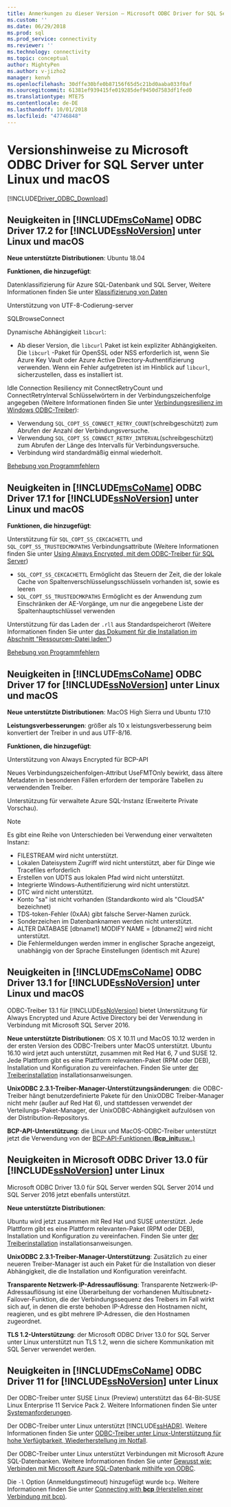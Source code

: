 ```yaml
---
title: Anmerkungen zu dieser Version – Microsoft ODBC Driver for SQL Server unter Linux und macOS | Microsoft-Dokumentation
ms.custom: ''
ms.date: 06/29/2018
ms.prod: sql
ms.prod_service: connectivity
ms.reviewer: ''
ms.technology: connectivity
ms.topic: conceptual
author: MightyPen
ms.author: v-jizho2
manager: kenvh
ms.openlocfilehash: 30dffe30bfe0b87156f65d5c21bd0aaba033f0af
ms.sourcegitcommit: 61381ef939415fe019285def9450d7583df1fed0
ms.translationtype: MTE75
ms.contentlocale: de-DE
ms.lasthandoff: 10/01/2018
ms.locfileid: "47746848"
---
```

# <a name="release-notes-for-the-microsoft-odbc-driver-for-sql-server-on-linux-and-macos"></a>Versionshinweise zu Microsoft ODBC Driver for SQL Server unter Linux und macOS
[!INCLUDE[Driver_ODBC_Download](../../../includes/driver_odbc_download.md)]

## <a name="whats-new-in-the-includemsconameincludesmsconamemdmd-odbc-driver-172-for-includessnoversionincludesssnoversion-mdmd-on-linux-and-macos"></a>Neuigkeiten in [!INCLUDE[msCoName](../../../includes/msconame_md.md)] ODBC Driver 17.2 for [!INCLUDE[ssNoVersion](../../../includes/ssnoversion-md.md)] unter Linux und macOS

**Neue unterstützte Distributionen**: Ubuntu 18.04

**Funktionen, die hinzugefügt**:

Datenklassifizierung für Azure SQL-Datenbank und SQL Server, Weitere Informationen finden Sie unter [Klassifizierung von Daten](../data-classification.md)

Unterstützung von UTF-8-Codierung-server

SQLBrowseConnect

Dynamische Abhängigkeit `libcurl`:
- Ab dieser Version, die `libcurl` Paket ist kein expliziter Abhängigkeiten. Die `libcurl` -Paket für OpenSSL oder NSS erforderlich ist, wenn Sie Azure Key Vault oder Azure Active Directory-Authentifizierung verwenden. Wenn ein Fehler aufgetreten ist im Hinblick auf `libcurl`, sicherzustellen, dass es installiert ist.

Idle Connection Resiliency mit ConnectRetryCount und ConnectRetryInterval Schlüsselwörtern in der Verbindungszeichenfolge angegeben (Weitere Informationen finden Sie unter [Verbindungsresilienz im Windows ODBC-Treiber](../windows/connection-resiliency-in-the-windows-odbc-driver.md)):
- Verwendung `SQL_COPT_SS_CONNECT_RETRY_COUNT`(schreibgeschützt) zum Abrufen der Anzahl der Verbindungsversuche.
- Verwendung `SQL_COPT_SS_CONNECT_RETRY_INTERVAL`(schreibgeschützt) zum Abrufen der Länge des Intervalls für Verbindungsversuche.
- Verbindung wird standardmäßig einmal wiederholt.


[Behebung von Programmfehlern](../bug-fixes.md)



## <a name="whats-new-in-the-includemsconameincludesmsconamemdmd-odbc-driver-171-for-includessnoversionincludesssnoversion-mdmd-on-linux-and-macos"></a>Neuigkeiten in [!INCLUDE[msCoName](../../../includes/msconame_md.md)] ODBC Driver 17.1 for [!INCLUDE[ssNoVersion](../../../includes/ssnoversion-md.md)] unter Linux und macOS

**Funktionen, die hinzugefügt**:

Unterstützung für `SQL_COPT_SS_CEKCACHETTL` und `SQL_COPT_SS_TRUSTEDCMKPATHS` Verbindungsattribute (Weitere Informationen finden Sie unter [Using Always Encrypted, mit dem ODBC-Treiber für SQL Server](../using-always-encrypted-with-the-odbc-driver.md))
- `SQL_COPT_SS_CEKCACHETTL` Ermöglicht das Steuern der Zeit, die der lokale Cache von Spaltenverschlüsselungsschlüsseln vorhanden ist, sowie es leeren
- `SQL_COPT_SS_TRUSTEDCMKPATHS` Ermöglicht es der Anwendung zum Einschränken der AE-Vorgänge, um nur die angegebene Liste der Spaltenhauptschlüssel verwenden



Unterstützung für das Laden der `.rll` aus Standardspeicherort (Weitere Informationen finden Sie unter [das Dokument für die Installation im Abschnitt "Ressourcen-Datei laden"](installing-the-microsoft-odbc-driver-for-sql-server.md#resource-file-loading))

[Behebung von Programmfehlern](../bug-fixes.md)



## <a name="whats-new-in-the-includemsconameincludesmsconamemdmd-odbc-driver-17-for-includessnoversionincludesssnoversion-mdmd-on-linux-and-macos"></a>Neuigkeiten in [!INCLUDE[msCoName](../../../includes/msconame_md.md)] ODBC Driver 17 for [!INCLUDE[ssNoVersion](../../../includes/ssnoversion-md.md)] unter Linux und macOS

**Neue unterstützte Distributionen**: MacOS High Sierra und Ubuntu 17.10 

**Leistungsverbesserungen**: größer als 10 x leistungsverbesserung beim konvertiert der Treiber in und aus UTF-8/16.

**Funktionen, die hinzugefügt**:

Unterstützung von Always Encrypted für BCP-API

Neues Verbindungszeichenfolgen-Attribut UseFMTOnly bewirkt, dass ältere Metadaten in besonderen Fällen erfordern der temporäre Tabellen zu verwendenden Treiber.

Unterstützung für verwaltete Azure SQL-Instanz (Erweiterte Private Vorschau). 
> [!NOTE]
> Es gibt eine Reihe von Unterschieden bei Verwendung einer verwalteten Instanz:
> -   FILESTREAM wird nicht unterstützt. 
> -   Lokalen Dateisystem Zugriff wird nicht unterstützt, aber für Dinge wie Tracefiles erforderlich 
> -   Erstellen von UDTS aus lokalen Pfad wird nicht unterstützt. 
> -   Integrierte Windows-Authentifizierung wird nicht unterstützt. 
> -   DTC wird nicht unterstützt. 
> -   Konto "sa" ist nicht vorhanden (Standardkonto wird als "CloudSA" bezeichnet)
> -   TDS-token-Fehler (0xAA) gibt falsche Server-Namen zurück.
> -   Sonderzeichen im Datenbanknamen werden nicht unterstützt. 
> -   ALTER DATABASE [dbname1] MODIFY NAME = [dbname2] wird nicht unterstützt.
> -   Die Fehlermeldungen werden immer in englischer Sprache angezeigt, unabhängig von der Sprache Einstellungen (identisch mit Azure) 

## <a name="whats-new-in-the-includemsconameincludesmsconamemdmd-odbc-driver-131-for-includessnoversionincludesssnoversion-mdmd-on-linux-and-macos"></a>Neuigkeiten in [!INCLUDE[msCoName](../../../includes/msconame_md.md)] ODBC Driver 13.1 for [!INCLUDE[ssNoVersion](../../../includes/ssnoversion-md.md)] unter Linux und macOS  

ODBC-Treiber 13.1 für [!INCLUDE[ssNoVersion](../../../includes/ssnoversion-md.md)] bietet Unterstützung für Always Encrypted und Azure Active Directory bei der Verwendung in Verbindung mit Microsoft SQL Server 2016.

**Neue unterstützte Distributionen**: OS X 10.11 und MacOS 10.12 werden in der ersten Version des ODBC-Treibers unter MacOS unterstützt. Ubuntu 16.10 wird jetzt auch unterstützt, zusammen mit Red Hat 6, 7 und SUSE 12. Jede Plattform gibt es eine Plattform relevanten-Paket (RPM oder DEB), Installation und Konfiguration zu vereinfachen.  Finden Sie unter [der Treiberinstallation](../../../connect/odbc/linux-mac/installing-the-microsoft-odbc-driver-for-sql-server.md) installationsanweisungen.

**UnixODBC 2.3.1-Treiber-Manager-Unterstützungsänderungen**: die ODBC-Treiber hängt benutzerdefinierte Pakete für den UnixODBC Treiber-Manager nicht mehr (außer auf Red Hat 6), und stattdessen verwendet der Verteilungs-Paket-Manager, der UnixODBC-Abhängigkeit aufzulösen von der Distribution-Repositorys.

**BCP-API-Unterstützung**: die Linux und MacOS-ODBC-Treiber unterstützt jetzt die Verwendung von der [BCP-API-Funktionen (**Bcp_init**usw..)](../../../relational-databases/native-client-odbc-extensions-bulk-copy-functions/sql-server-driver-extensions-bulk-copy-functions.md)

## <a name="whats-new-in-the-microsoft-odbc-driver-130-for-includessnoversionincludesssnoversion-mdmd-on-linux"></a>Neuigkeiten in Microsoft ODBC Driver 13.0 für [!INCLUDE[ssNoVersion](../../../includes/ssnoversion-md.md)] unter Linux  
Microsoft ODBC Driver 13.0 für SQL Server werden SQL Server 2014 und SQL Server 2016 jetzt ebenfalls unterstützt.  

**Neue unterstützte Distributionen**:

Ubuntu wird jetzt zusammen mit Red Hat und SUSE unterstützt. Jede Plattform gibt es eine Plattform relevanten-Paket (RPM oder DEB), Installation und Konfiguration zu vereinfachen.  Finden Sie unter [der Treiberinstallation](../../../connect/odbc/linux-mac/installing-the-microsoft-odbc-driver-for-sql-server.md) installationsanweisungen.

**UnixODBC 2.3.1-Treiber-Manager-Unterstützung**: Zusätzlich zu einer neueren Treiber-Manager ist auch ein Paket für die Installation von dieser Abhängigkeit, die die Installation und Konfiguration vereinfacht.  

**Transparente Netzwerk-IP-Adressauflösung**: Transparente Netzwerk-IP-Adressauflösung ist eine Überarbeitung der vorhandenen Multisubnetz-Failover-Funktion, die der Verbindungssequenz des Treibers im Fall wirkt sich auf, in denen die erste behoben IP-Adresse den Hostnamen nicht, reagieren, und es gibt mehrere IP-Adressen, die den Hostnamen zugeordnet.

**TLS 1.2-Unterstützung**: der Microsoft ODBC Driver 13.0 for SQL Server unter Linux unterstützt nun TLS 1.2, wenn die sichere Kommunikation mit SQL Server verwendet werden.

## <a name="whats-new-in-the-includemsconameincludesmsconamemdmd-odbc-driver-11-for-includessnoversionincludesssnoversion-mdmd-on-linux"></a>Neuigkeiten in [!INCLUDE[msCoName](../../../includes/msconame_md.md)] ODBC Driver 11 for [!INCLUDE[ssNoVersion](../../../includes/ssnoversion-md.md)] unter Linux  
Der ODBC-Treiber unter SUSE Linux (Preview) unterstützt das 64-Bit-SUSE Linux Enterprise 11 Service Pack 2. Weitere Informationen finden Sie unter [Systemanforderungen](../../../connect/odbc/linux-mac/system-requirements.md).  

Der ODBC-Treiber unter Linux unterstützt [!INCLUDE[ssHADR](../../../includes/sshadr_md.md)]. Weitere Informationen finden Sie unter [ODBC-Treiber unter Linux-Unterstützung für hohe Verfügbarkeit, Wiederherstellung im Notfall](../../../connect/odbc/linux-mac/odbc-driver-on-linux-support-for-high-availability-disaster-recovery.md).  

Der ODBC-Treiber unter Linux unterstützt Verbindungen mit Microsoft Azure SQL-Datenbanken. Weitere Informationen finden Sie unter [Gewusst wie: Verbinden mit Microsoft Azure SQL-Datenbank mithilfe von ODBC](http://msdn.microsoft.com/library/hh974312.aspx).  

Die `-l` Option (Anmeldungstimeout) hinzugefügt wurde `bcp`. Weitere Informationen finden Sie unter [Connecting with **bcp** (Herstellen einer Verbindung mit bcp)](../../../connect/odbc/linux-mac/connecting-with-bcp.md).
